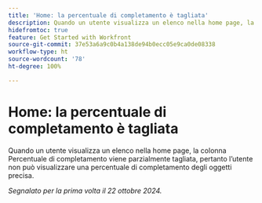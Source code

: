 ```yaml
---
title: 'Home: la percentuale di completamento è tagliata'
description: Quando un utente visualizza un elenco nella home page, la colonna Percentuale di completamento viene parzialmente tagliata, pertanto l’utente non può visualizzare una percentuale di completamento degli oggetti precisa.
hidefromtoc: true
feature: Get Started with Workfront
source-git-commit: 37e53a6a9c0b4a138de94b0ecc05e9ca0de08338
workflow-type: ht
source-wordcount: '78'
ht-degree: 100%

---
```



# Home: la percentuale di completamento è tagliata

Quando un utente visualizza un elenco nella home page, la colonna Percentuale di completamento viene parzialmente tagliata, pertanto l’utente non può visualizzare una percentuale di completamento degli oggetti precisa.

_Segnalato per la prima volta il 22 ottobre 2024._
